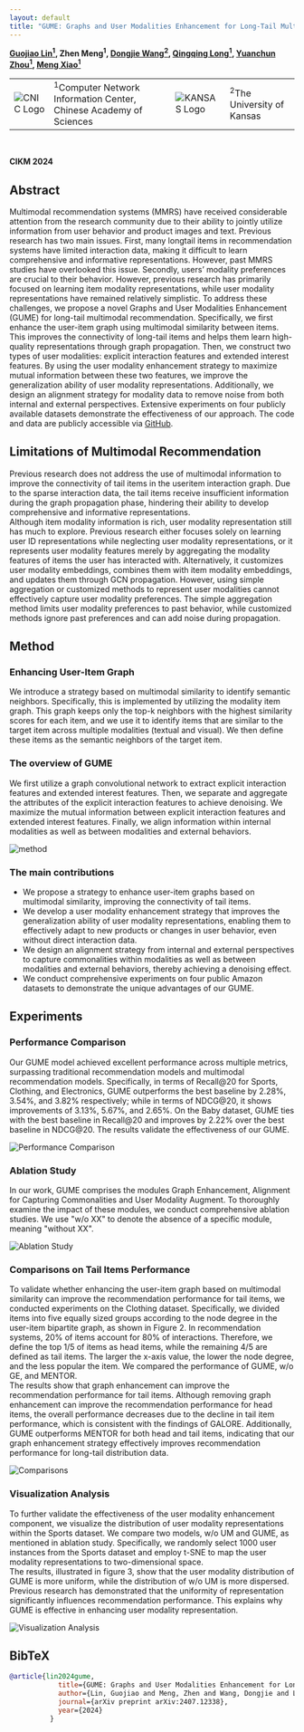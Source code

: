 ```yaml
---
layout: default
title: "GUME: Graphs and User Modalities Enhancement for Long-Tail Multimodal Recommendation"
---
```

**[Guojiao Lin<sup>1</sup>](https://guojiaolin.github.io/), Zhen Meng<sup>1</sup>, [Dongjie Wang<sup>2</sup>](https://wangdongjie100.github.io/), [Qingqing Long<sup>1</sup>](https://scholar.google.com.hk/citations?user=283USTgAAAAJ&hl=zh-CN&oi=sra), [Yuanchun Zhou<sup>1</sup>](https://scholar.google.com.hk/citations?user=r7_Yfj8AAAAJ&hl=zh-CN&oi=sra), [Meng Xiao<sup>1</sup>](https://coco11563.github.io/)**
<br>

<table>
  <tr>
    <td><img src="/mypaper/GUME/images/cnic.jpg" alt="CNIC Logo"></td>
    <td><sup>1</sup>Computer Network Information Center, Chinese Academy of Sciences</td>
    <td><img src="/mypaper/GUME/images/KU.png" alt="KANSAS Logo"></td>
    <td><sup>2</sup>The University of Kansas</td>
  </tr>
</table>
<br>

**CIKM 2024**

## Abstract

Multimodal recommendation systems (MMRS) have received considerable attention from the research community due to their ability to jointly utilize information from user behavior and product images and text. Previous research has two main issues. First, many longtail items in recommendation systems have limited interaction data, making it difficult to learn comprehensive and informative representations. However, past MMRS studies have overlooked this issue. Secondly, users’ modality preferences are crucial to their behavior. However, previous research has primarily focused on learning item modality representations, while user modality representations have remained relatively simplistic. To address these challenges, we propose a novel Graphs and User Modalities Enhancement (GUME) for long-tail multimodal recommendation. Specifically, we first enhance the user-item graph using multimodal similarity between items. This improves the connectivity of long-tail items and helps them learn high-quality representations through graph propagation. Then, we construct two types of user modalities: explicit interaction features and extended interest features. By using the user modality enhancement strategy to maximize mutual information between these two features, we improve the generalization ability of user modality representations. Additionally, we design an alignment strategy for modality data to remove noise from both internal and external perspectives. Extensive experiments on four publicly available datasets demonstrate the effectiveness of our approach. The code and data are publicly accessible via [GitHub](https://github.com/NanGongNingYi/GUME).

## Limitations of Multimodal Recommendation
Previous research does not address the use of multimodal information to improve the connectivity of tail items in the useritem interaction graph. Due to the sparse interaction data, the tail items receive insufficient information during the graph propagation phase, hindering their ability to develop comprehensive and informative representations.
<br>
Although item modality information is rich, user modality representation still has much to explore. Previous research either focuses solely on learning user ID representations while neglecting user modality representations, or it represents user modality features merely by aggregating the modality features of items the user has interacted with. Alternatively, it customizes user modality embeddings, combines them with item modality embeddings, and updates them through GCN propagation. However, using simple aggregation or customized methods to represent user modalities cannot effectively capture user modality preferences. The simple aggregation method limits user modality preferences to past behavior, while customized methods ignore past preferences and can add noise during propagation.

## Method

### Enhancing User-Item Graph

We introduce a strategy based on multimodal similarity to identify semantic neighbors. Specifically, this is implemented by utilizing the modality item graph. This graph keeps only the top-k neighbors with the highest similarity scores for each item, and we use it to identify items that are similar to the target item across multiple modalities (textual and visual). We then define these items as the semantic neighbors of the target item.

### The overview of GUME

We first utilize a graph convolutional network to extract explicit interaction features and extended interest features. Then, we separate and aggregate the attributes of the explicit interaction features to achieve denoising. We maximize the mutual information between explicit interaction features and extended interest features. Finally, we align information within internal modalities as well as between modalities and external behaviors.

![method](/mypaper/GUME/images/method.png)

### The main contributions

- We propose a strategy to enhance user-item graphs based on multimodal similarity, improving the connectivity of tail items.
- We develop a user modality enhancement strategy that improves the generalization ability of user modality representations, enabling them to effectively adapt to new products or changes in user behavior, even without direct interaction data.
- We design an alignment strategy from internal and external perspectives to capture commonalities within modalities as well as between modalities and external behaviors, thereby achieving a denoising effect.
- We conduct comprehensive experiments on four public Amazon datasets to demonstrate the unique advantages of our GUME.

## Experiments

### Performance Comparison

Our GUME model achieved excellent performance across multiple metrics, surpassing traditional recommendation models and multimodal recommendation models. Specifically, in terms of Recall@20 for Sports, Clothing, and Electronics, GUME outperforms the best baseline by 2.28%, 3.54%, and 3.82% respectively; while in terms of NDCG@20, it shows improvements of 3.13%, 5.67%, and 2.65%. On the Baby dataset, GUME ties with the best baseline in Recall@20 and improves by 2.22% over the best baseline in NDCG@20. The results validate the effectiveness of our GUME.

![Performance Comparison](/mypaper/GUME/images/performance.png)

### Ablation Study
In our work, GUME comprises the modules Graph Enhancement, Alignment for Capturing Commonalities and User Modality Augment. To thoroughly examine the impact of these modules, we conduct comprehensive ablation studies. We use "w/o XX" to denote the absence of a specific module, meaning "without XX".

![Ablation Study](/mypaper/GUME/images/ablation.png)

### Comparisons on Tail Items Performance
To validate whether enhancing the user-item graph based on multimodal similarity can improve the recommendation performance for tail items, we conducted experiments on the Clothing dataset. Specifically, we divided items into five equally sized groups according to the node degree in the user-item bipartite graph, as shown in Figure 2. In recommendation systems, 20% of items account for 80% of interactions. Therefore, we define the top 1/5 of items as head items, while the remaining 4/5 are defined as tail items. The larger the x-axis value, the lower the node degree, and the less popular the item. We compared the performance of GUME, w/o GE, and MENTOR.
<br>
The results show that graph enhancement can improve the recommendation performance for tail items. Although removing graph enhancement can improve the recommendation performance for head items, the overall performance decreases due to the decline in tail item performance, which is consistent with the findings of GALORE. Additionally, GUME outperforms MENTOR for both head and tail items, indicating that our graph enhancement strategy effectively improves recommendation performance for long-tail distribution data.

![Comparisons](/mypaper/GUME/images/long_tail.png)

### Visualization Analysis

To further validate the effectiveness of the user modality enhancement component, we visualize the distribution of user modality representations within the Sports dataset. We compare two models, w/o UM and GUME, as mentioned in ablation study. Specifically, we randomly select 1000 user instances from the Sports dataset and employ t-SNE to map the user modality representations to two-dimensional space.
<br>
The results, illustrated in figure 3, show that the user modality distribution of GUME is more uniform, while the distribution of w/o UM is more dispersed. Previous research has demonstrated that the uniformity of representation significantly influences recommendation performance. This explains why GUME is effective in enhancing user modality representation.

![Visualization Analysis](/mypaper/GUME/images/distribution.png)


## BibTeX
```bibtex
@article{lin2024gume,
            title={GUME: Graphs and User Modalities Enhancement for Long-Tail Multimodal Recommendation},
            author={Lin, Guojiao and Meng, Zhen and Wang, Dongjie and Long, Qingqing and Zhou, Yuanchun and Xiao, Meng},
            journal={arXiv preprint arXiv:2407.12338},
            year={2024}
          }
